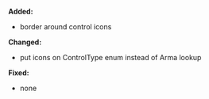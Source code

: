 **Added:**
* border around control icons

**Changed:**
* put icons on ControlType enum instead of Arma lookup

**Fixed:**
* none
